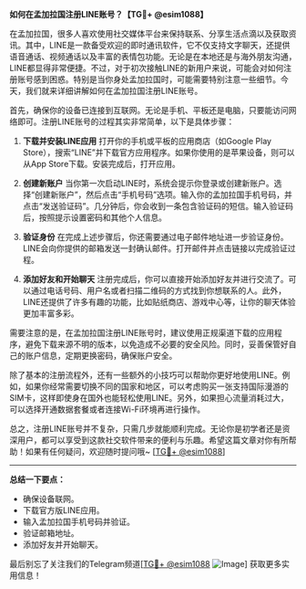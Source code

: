 **如何在孟加拉国注册LINE账号？【TG💪+ @esim1088】**

在孟加拉国，很多人喜欢使用社交媒体平台来保持联系、分享生活点滴以及获取资讯。其中，LINE是一款备受欢迎的即时通讯软件，它不仅支持文字聊天，还提供语音通话、视频通话以及丰富的表情包功能。无论是在本地还是与海外朋友沟通，LINE都显得非常便捷。不过，对于初次接触LINE的新用户来说，可能会对如何注册账号感到困惑。特别是当你身处孟加拉国时，可能需要特别注意一些细节。今天，我们就来详细讲解如何在孟加拉国注册LINE账号。

首先，确保你的设备已连接到互联网。无论是手机、平板还是电脑，只要能访问网络即可。注册LINE账号的过程其实非常简单，以下是具体步骤：

1. **下载并安装LINE应用**
   打开你的手机或平板的应用商店（如Google Play Store），搜索“LINE”并下载官方应用程序。如果你使用的是苹果设备，则可以从App Store下载。安装完成后，打开应用。

2. **创建新账户**
   当你第一次启动LINE时，系统会提示你登录或创建新账户。选择“创建新账户”，然后点击“手机号码”选项。输入你的孟加拉国手机号码，并点击“发送验证码”。几分钟后，你会收到一条包含验证码的短信。输入验证码后，按照提示设置密码和其他个人信息。

3. **验证身份**
   在完成上述步骤后，你还需要通过电子邮件地址进一步验证身份。LINE会向你提供的邮箱发送一封确认邮件。打开邮件并点击链接以完成验证过程。

4. **添加好友和开始聊天**
   注册完成后，你可以直接开始添加好友并进行交流了。可以通过电话号码、用户名或者扫描二维码的方式找到你想联系的人。此外，LINE还提供了许多有趣的功能，比如贴纸商店、游戏中心等，让你的聊天体验更加丰富多彩。

需要注意的是，在孟加拉国注册LINE账号时，建议使用正规渠道下载的应用程序，避免下载来源不明的版本，以免造成不必要的安全风险。同时，妥善保管好自己的账户信息，定期更换密码，确保账户安全。

除了基本的注册流程外，还有一些额外的小技巧可以帮助你更好地使用LINE。例如，如果你经常需要切换不同的国家和地区，可以考虑购买一张支持国际漫游的SIM卡，这样即使身在国外也能轻松使用LINE。另外，如果担心流量消耗过大，可以选择开通数据套餐或者连接Wi-Fi环境再进行操作。

总之，注册LINE账号并不复杂，只需几步就能顺利完成。无论你是初学者还是资深用户，都可以享受到这款社交软件带来的便利与乐趣。希望这篇文章对你有所帮助！如果有任何疑问，欢迎随时提问哦~ [[TG💪+ @esim1088](https://t.me/s/esim1088)]

---

**总结一下要点：**
- 确保设备联网。
- 下载官方版LINE应用。
- 输入孟加拉国手机号码并验证。
- 验证邮箱地址。
- 添加好友并开始聊天。

最后别忘了关注我们的Telegram频道[[TG💪+ @esim1088](https://t.me/s/esim1088) ![Image](https://i.postimg.cc/4NQfJmqS/Snipaste-2025-05-13-00-14-12.png)] 获取更多实用信息！